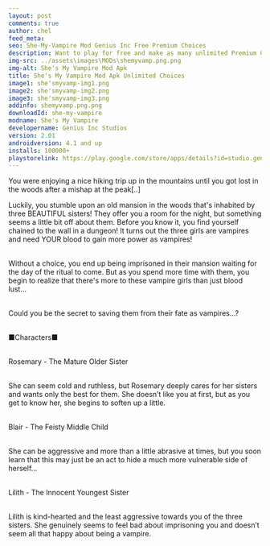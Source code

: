 ```yaml
---
layout: post
comments: true
author: chel
feed_meta:
seo: She-My-Vampire Mod Genius Inc Free Premium Choices 
description: Want to play for free and make as many unlimited Premium Choices in She's My Vampire Simulation Game Download Mod Latest for Free
img-src: ../assets\images\MODs\shemyvamp.png.png
img-alt: She's My Vampire Mod Apk
title: She's My Vampire Mod Apk Unlimited Choices
image1: she'smyvamp-img1.png
image2: she'smyvamp-img2.png
image3: she'smyvamp-img3.png
addinfo: shemyvamp.png.png
downloadId: she-my-vampire
modname: She's My Vampire
developername: Genius Inc Studios
version: 2.01
androidversion: 4.1 and up
installs: 100000+
playstorelink: https://play.google.com/store/apps/details?id=studio.genius.bishoujovampire
---
```

<p>You were enjoying a nice hiking trip up in the mountains until you got lost in the woods after a mishap at the peak[..]

Luckily, you stumble upon an old mansion in the woods that's inhabited by three BEAUTIFUL sisters! They offer you a room for the night, but something seems a little bit off about them. Before you know it, you find yourself chained to the wall in a dungeon! It turns out the three girls are vampires and need YOUR blood to gain more power as vampires!<br><br>

Without a choice, you end up being imprisoned in their mansion waiting for the day of the ritual to come. But as you spend more time with them, you begin to realize that there's more to these vampire girls than just blood lust...<br><br>

Could you be the secret to saving them from their fate as vampires...?<br><br>

■Characters■<br><br>

Rosemary - The Mature Older Sister<br><br>

She can seem cold and ruthless, but Rosemary deeply cares for her sisters and wants only the best for them. She doesn’t like you at first, but as you get to know her, she begins to soften up a little.<br><br>

Blair - The Feisty Middle Child<br><br>

She can be aggressive and more than a little abrasive at times, but you soon learn that this may just be an act to hide a much more vulnerable side of herself…<br><br>

Lilith - The Innocent Youngest Sister<br><br>

Lilith is kind-hearted and the least aggressive towards you of the three sisters. She genuinely seems to feel bad about imprisoning you and doesn’t seem all that happy about being a vampire.</p>